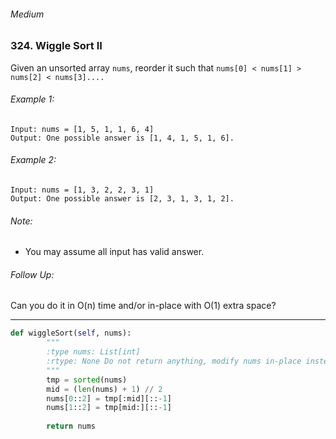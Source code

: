 ###### Medium

### 324. Wiggle Sort II

Given an unsorted array `nums`, reorder it such that `nums[0] < nums[1] > nums[2] < nums[3]....`

###### Example 1:
```
Input: nums = [1, 5, 1, 1, 6, 4]
Output: One possible answer is [1, 4, 1, 5, 1, 6].
```

###### Example 2:
```
Input: nums = [1, 3, 2, 2, 3, 1]
Output: One possible answer is [2, 3, 1, 3, 1, 2].
```

###### Note:
- You may assume all input has valid answer.

###### Follow Up:
Can you do it in O(n) time and/or in-place with O(1) extra space?

***

```python
def wiggleSort(self, nums):
        """
        :type nums: List[int]
        :rtype: None Do not return anything, modify nums in-place instead.
        """
        tmp = sorted(nums)
        mid = (len(nums) + 1) // 2
        nums[0::2] = tmp[:mid][::-1]
        nums[1::2] = tmp[mid:][::-1]
            
        return nums
```
